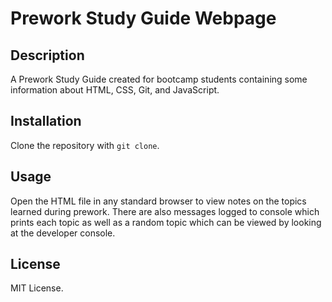 # Prework Study Guide Webpage

## Description

A Prework Study Guide created for bootcamp students containing some information about HTML, CSS, Git, and JavaScript.

## Installation

Clone the repository with `git clone`.

## Usage

Open the HTML file in any standard browser to view notes on the topics learned during prework. There are also messages logged to console which prints each topic as well as a random topic which can be viewed by looking at the developer console.

## License

MIT License.
